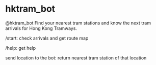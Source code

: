 # hktram_bot
@hktram_bot
Find your nearest tram stations and know the next tram arrivals for Hong Kong Tramways.

/start: check arrivals and get route map

/help: get help

send location to the bot: return nearest tram station of that location
